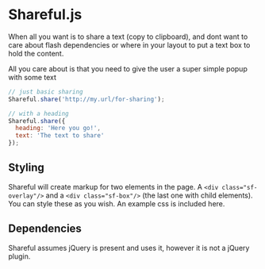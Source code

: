 # Shareful.js

When all you want is to share a text (copy to clipboard), and dont want to care about flash dependencies or where in your layout to put a text box to hold the content.

All you care about is that you need to give the user a super simple popup with some text

```javascript
// just basic sharing
Shareful.share('http://my.url/for-sharing');

// with a heading
Shareful.share({ 
  heading: 'Here you go!',
  text: 'The text to share'
});

```


## Styling

Shareful will create markup for two elements in the page. A `<div class="sf-overlay"/>` and a `<div class="sf-box"/>` (the last one with child elements). You can style these as you wish. An example css is included here.

## Dependencies

Shareful assumes jQuery is present and uses it, however it is not a jQuery plugin.
